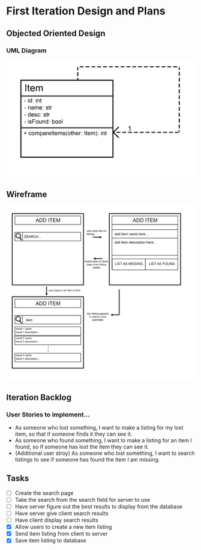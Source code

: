 # First Iteration Design and Plans

## Objected Oriented Design

### UML Diagram
![](./pictures/uml1.png)

## Wireframe
![](./pictures/wireframe.png)


## Iteration Backlog

### User Stories to implement...
- As someone who lost something, I want to make a listing for my lost item, so that if someone finds it they can see it.
- As someone who found something, I want to make a listing for an item I found, so if someone has lost the item they can see it.
- (Additional user stroy) As someone who lost something, I want to search listings to see if someone has found the item I am missing.

## Tasks
- [ ] Create the search page
- [ ] Take the search from the search field for server to use
- [ ] Have server figure out the best results to display from the database
- [ ] Have server give client search results
- [ ] Have client display search results
- [x] Allow users to create a new item listing
- [x] Send item listing from client to server
- [x] Save item listing to database
